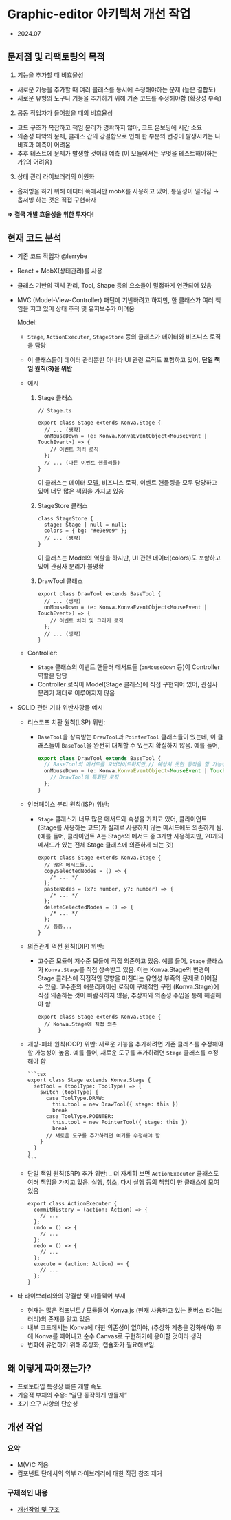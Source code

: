 # Graphic-editor 아키텍처 개선 작업

- 2024.07

## 문제점 및 리팩토링의 목적

1. 기능을 추가할 때 비효율성

- 새로운 기능을 추가할 때 여러 클래스를 동시에 수정해야하는 문제 (높은 결합도)
- 새로운 유형의 도구나 기능을 추가하기 위해 기존 코드를 수정해야함 (확장성 부족)

2. 공동 작업자가 들어왔을 때의 비효율성

- 코드 구조가 복잡하고 책임 분리가 명확하지 않아, 코드 온보딩에 시간 소요
- 의존성 파악의 문제, 클래스 간의 강결합으로 인해 한 부분의 변경이 발생시키는 나비효과 예측이 어려움
- 추후 테스트에 문제가 발생할 것이라 예측 (이 모듈에서는 무엇을 테스트해야하는가?의 어려움)

3. 상태 관리 라이브러리의 이원화

- 옵저빙을 하기 위해 에디터 쪽에서만 mobX를 사용하고 있어, 통일성이 떨어짐 → 옵저빙 하는 것은 직접 구현하자

**⇒ 결국 개발 효율성을 위한 투자다!**

## 현재 코드 분석

- 기존 코드 작업자 @lerrybe
- React + MobX(상태관리)를 사용
- 클래스 기반의 객체 관리, Tool, Shape 등의 요소들이 밀접하게 연관되어 있음
- MVC (Model-View-Controller) 패턴에 기반하려고 하지만, 한 클래스가 여러 책임을 지고 있어 상태 추적 및 유지보수가 어려움

  Model:

  - `Stage`, `ActionExecuter`, `StageStore` 등의 클래스가 데이터와 비즈니스 로직을 담당
  - 이 클래스들이 데이터 관리뿐만 아니라 UI 관련 로직도 포함하고 있어, **단일 책임 원칙(S)을 위반**
  - 예시

    1. Stage 클래스

       ```tsx
       // Stage.ts

       export class Stage extends Konva.Stage {
         // ... (생략)
         onMouseDown = (e: Konva.KonvaEventObject<MouseEvent | TouchEvent>) => {
           // 이벤트 처리 로직
         };
         // ... (다른 이벤트 핸들러들)
       }
       ```

       이 클래스는 데이터 모델, 비즈니스 로직, 이벤트 핸들링을 모두 담당하고 있어 너무 많은 책임을 가지고 있음

    2. StageStore 클래스

       ```tsx
       class StageStore {
         stage: Stage | null = null;
         colors = { bg: "#e9e9e9" };
         // ... (생략)
       }
       ```

       이 클래스는 Model의 역할을 하지만, UI 관련 데이터(colors)도 포함하고 있어 관심사 분리가 불명확

    3. DrawTool 클래스

       ```tsx
       export class DrawTool extends BaseTool {
         // ... (생략)
         onMouseDown = (e: Konva.KonvaEventObject<MouseEvent | TouchEvent>) => {
           // 이벤트 처리 및 그리기 로직
         };
         // ... (생략)
       }
       ```

  - Controller:
    - `Stage` 클래스의 이벤트 핸들러 메서드들 (`onMouseDown` 등)이 Controller 역할을 담당
    - Controller 로직이 Model(Stage 클래스)에 직접 구현되어 있어, 관심사 분리가 제대로 이루어지지 않음

- SOLID 관련 기타 위반사항들 예시

  - 리스코프 치환 원칙(LSP) 위반:

    - `BaseTool`을 상속받는 `DrawTool`과 `PointerTool` 클래스들이 있는데, 이 클래스들이 `BaseTool`을 완전히 대체할 수 있는지 확실하지 않음. 예를 들어,

      ```typescript
      export class DrawTool extends BaseTool {
        // BaseTool의 메서드를 오버라이드하지만,// 예상치 못한 동작을 할 가능성이 있음
        onMouseDown = (e: Konva.KonvaEventObject<MouseEvent | TouchEvent>) => {
          // DrawTool에 특화된 로직
        };
      }
      ```

  - 인터페이스 분리 원칙(ISP) 위반:

    - `Stage` 클래스가 너무 많은 메서드와 속성을 가지고 있어, 클라이언트(Stage를 사용하는 코드)가 실제로 사용하지 않는 메서드에도 의존하게 됨. (예를 들어, 클라이언트 A는 Stage의 메서드 중 3개만 사용하지만, 20개의 메서드가 있는 전체 Stage 클래스에 의존하게 되는 것)

      ```tsx
      export class Stage extends Konva.Stage {
        // 많은 메서드들...
        copySelectedNodes = () => {
          /* ... */
        };
        pasteNodes = (x?: number, y?: number) => {
          /* ... */
        };
        deleteSelectedNodes = () => {
          /* ... */
        };
        // 등등...
      }
      ```

  - 의존관계 역전 원칙(DIP) 위반:

    - 고수준 모듈이 저수준 모듈에 직접 의존하고 있음. 예를 들어, `Stage` 클래스가 `Konva.Stage`를 직접 상속받고 있음. 이는 Konva.Stage의 변경이 Stage 클래스에 직접적인 영향을 미친다는 유연성 부족의 문제로 이어질 수 있음. 고수준의 애플리케이션 로직이 구체적인 구현 (Konva.Stage)에 직접 의존하는 것이 바람직하지 않음, 추상화와 의존성 주입을 통해 해결해야 함

      ```tsx
      export class Stage extends Konva.Stage {
        // Konva.Stage에 직접 의존
      }
      ```

  - 개방-폐쇄 원칙(OCP) 위반:
    새로운 기능을 추가하려면 기존 클래스를 수정해야 할 가능성이 높음. 예를 들어, 새로운 도구를 추가하려면 `Stage` 클래스를 수정해야 함

        ```tsx
        export class Stage extends Konva.Stage {
          setTool = (toolType: ToolType) => {
            switch (toolType) {
              case ToolType.DRAW:
                this.tool = new DrawTool({ stage: this })
                break
              case ToolType.POINTER:
                this.tool = new PointerTool({ stage: this })
                break
              // 새로운 도구를 추가하려면 여기를 수정해야 함
            }
          }
        }
        ```

  - 단일 책임 원칙(SRP) 추가 위반:
    \_ 더 자세히 보면 `ActionExecuter` 클래스도 여러 책임을 가지고 있음. 실행, 취소, 다시 실행 등의 책임이 한 클래스에 모여 있음
    ```tsx
    export class ActionExecuter {
      commitHistory = (action: Action) => {
        // ...
      };
      undo = () => {
        // ...
      };
      redo = () => {
        // ...
      };
      execute = (action: Action) => {
        // ...
      };
    }
    ```

- 타 라이브러리와의 강결합 및 미들웨어 부재
  - 현재는 많은 컴포넌트 / 모듈들이 Konva.js (현재 사용하고 있는 캔버스 라이브러리)의 존재를 알고 있음
  - 내부 코드에서는 Konva에 대한 의존성이 없어야, (추상화 계층을 강화해야) 후에 Konva를 떼어내고 순수 Canvas로 구현하기에 용이할 것이라 생각
  - 변화에 유연하기 위해 추상화, 캡슐화가 필요해보임.

## 왜 이렇게 짜여졌는가?

- 프로토타입 특성상 빠른 개발 속도
- 기술적 부채의 수용: “일단 동작하게 만들자”
- 초기 요구 사항의 단순성

## 개선 작업

### 요약

- M(V)C 적용
- 컴포넌트 단에서의 외부 라이브러리에 대한 직접 참조 제거

### 구체적인 내용

- [개선작업 및 구조](./개선작업-및-구조.md)
